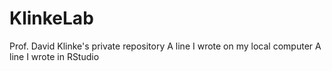 # KlinkeLab
Prof. David Klinke's private repository
A line I wrote on my local computer
A line I wrote in RStudio

